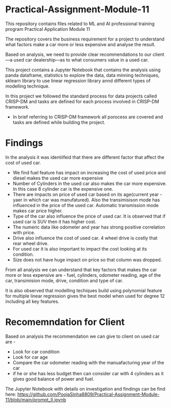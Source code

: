 # Practical-Assignment-Module-11
This repository contains files related to ML and AI professional training program Practical Application Module 11

The repository covers the business requirement for a project to  understand what factors make a car more or less expensive and analyse the result. 

Based on analysis, we need to provide clear recommendations to our client—a used car dealership—as to what consumers value in a used car.

This project contains a Jupyter Notebook that contains the analysis using panda dataframe, statistics to explore the data, data minning techniques, sklearn library to use linear regression library annd different types of modelling technique. 

In this project we followed the standard process for data projects called CRISP-DM and tasks are defined for each process involved in CRISP-DM framework. 

- In brief referring to CRISP-DM framework all porocess are covered and tasks are defined while building the project. 


# Findings
In the analysis it was identiifeid that there are different factor that affect the cost of used car. 
  - We find fuel feature has impact on increasing the cost of used price and diesel makes the used car more expensive
  - Number of Cylinders in the used car also makes the car more expensive. In this case 8 cylinder car is the expensive one. 
  - There are impacts on price of used car based on its age(current year - yaer in which car was manufatured). Also the transimisison mode has influenced in the price of the used car. Automatic transmission mode makes car price higher.
  - Type of the car also influence the price of used car. It is observed that if used car is SUV then it has higher cost.
  - The numeric data like odometer and year has strong positive correlation with price.
  - Drive also influence the cost of used car. 4 wheel drive is costly that rear wheel drive.
  - For used car it is also important to impact the cost looking at its condition.
  - Size does not have huge impact on price so that column was dropped.      
  
From all analysis we can understand that key factors that makes the car more or less expensive are - fuel, cylinders, odometer reading, age of the car, transimision mode, drive, condition and type of car.

It is also observed that modelling techiques build using polynomial feature for multiple linear regression gives the best model when used for degree 12 including all key features. 

# Recomemndation for Client
Based on analysis the recommendation we can give to client on used car are - 
- Look for car condition 
- Look for car age 
- Compare the car odometer reading with the manuafacturing year of the car
- if he or she has less budget then can consider car with 4 cylinders as it gives good balance of power and fuel.


The Jupyter Notebook with details on investigation and findings can be find  here: https://github.com/PoojaSinha8809/Practical-Assignment-Module-11/blob/main/prompt_II.ipynb

